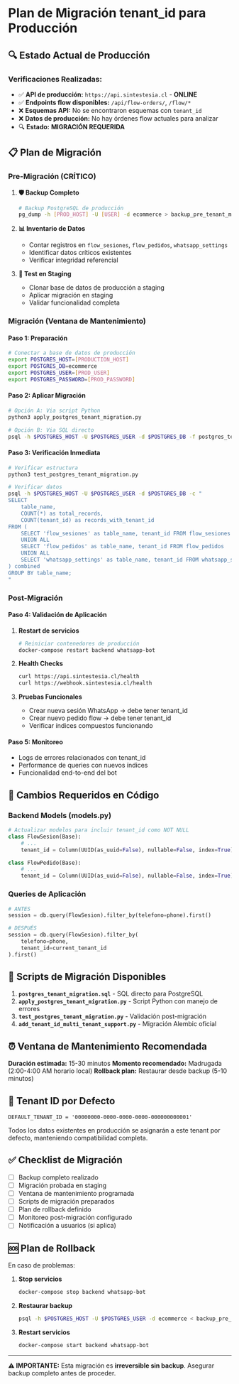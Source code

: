 # Plan de Migración tenant_id para Producción

## 🔍 Estado Actual de Producción

### Verificaciones Realizadas:
- ✅ **API de producción:** `https://api.sintestesia.cl` - **ONLINE**
- ✅ **Endpoints flow disponibles:** `/api/flow-orders/`, `/flow/*`
- ❌ **Esquemas API:** No se encontraron esquemas con `tenant_id`
- ❌ **Datos de producción:** No hay órdenes flow actuales para analizar
- 🔍 **Estado:** **MIGRACIÓN REQUERIDA**

## 📋 Plan de Migración

### Pre-Migración (CRÍTICO)
1. **🛡️ Backup Completo**
   ```bash
   # Backup PostgreSQL de producción
   pg_dump -h [PROD_HOST] -U [USER] -d ecommerce > backup_pre_tenant_migration_$(date +%Y%m%d_%H%M%S).sql
   ```

2. **📊 Inventario de Datos**
   - Contar registros en `flow_sesiones`, `flow_pedidos`, `whatsapp_settings`
   - Identificar datos críticos existentes
   - Verificar integridad referencial

3. **🧪 Test en Staging**
   - Clonar base de datos de producción a staging
   - Aplicar migración en staging
   - Validar funcionalidad completa

### Migración (Ventana de Mantenimiento)

#### Paso 1: Preparación
```bash
# Conectar a base de datos de producción
export POSTGRES_HOST=[PRODUCTION_HOST]
export POSTGRES_DB=ecommerce
export POSTGRES_USER=[PROD_USER]
export POSTGRES_PASSWORD=[PROD_PASSWORD]
```

#### Paso 2: Aplicar Migración
```bash
# Opción A: Via script Python
python3 apply_postgres_tenant_migration.py

# Opción B: Via SQL directo
psql -h $POSTGRES_HOST -U $POSTGRES_USER -d $POSTGRES_DB -f postgres_tenant_migration.sql
```

#### Paso 3: Verificación Inmediata
```bash
# Verificar estructura
python3 test_postgres_tenant_migration.py

# Verificar datos
psql -h $POSTGRES_HOST -U $POSTGRES_USER -d $POSTGRES_DB -c "
SELECT 
    table_name,
    COUNT(*) as total_records,
    COUNT(tenant_id) as records_with_tenant_id
FROM (
    SELECT 'flow_sesiones' as table_name, tenant_id FROM flow_sesiones
    UNION ALL
    SELECT 'flow_pedidos' as table_name, tenant_id FROM flow_pedidos
    UNION ALL
    SELECT 'whatsapp_settings' as table_name, tenant_id FROM whatsapp_settings
) combined
GROUP BY table_name;
"
```

### Post-Migración

#### Paso 4: Validación de Aplicación
1. **Restart de servicios**
   ```bash
   # Reiniciar contenedores de producción
   docker-compose restart backend whatsapp-bot
   ```

2. **Health Checks**
   ```bash
   curl https://api.sintestesia.cl/health
   curl https://webhook.sintestesia.cl/health
   ```

3. **Pruebas Funcionales**
   - Crear nueva sesión WhatsApp → debe tener tenant_id
   - Crear nuevo pedido flow → debe tener tenant_id
   - Verificar índices compuestos funcionando

#### Paso 5: Monitoreo
- Logs de errores relacionados con tenant_id
- Performance de queries con nuevos índices
- Funcionalidad end-to-end del bot

## 🚨 Cambios Requeridos en Código

### Backend Models (models.py)
```python
# Actualizar modelos para incluir tenant_id como NOT NULL
class FlowSesion(Base):
    # ...
    tenant_id = Column(UUID(as_uuid=False), nullable=False, index=True)

class FlowPedido(Base):
    # ...
    tenant_id = Column(UUID(as_uuid=False), nullable=False, index=True)
```

### Queries de Aplicación
```python
# ANTES
session = db.query(FlowSesion).filter_by(telefono=phone).first()

# DESPUÉS  
session = db.query(FlowSesion).filter_by(
    telefono=phone, 
    tenant_id=current_tenant_id
).first()
```

## 💾 Scripts de Migración Disponibles

1. **`postgres_tenant_migration.sql`** - SQL directo para PostgreSQL
2. **`apply_postgres_tenant_migration.py`** - Script Python con manejo de errores
3. **`test_postgres_tenant_migration.py`** - Validación post-migración
4. **`add_tenant_id_multi_tenant_support.py`** - Migración Alembic oficial

## ⏰ Ventana de Mantenimiento Recomendada

**Duración estimada:** 15-30 minutos
**Momento recomendado:** Madrugada (2:00-4:00 AM horario local)
**Rollback plan:** Restaurar desde backup (5-10 minutos)

## 🔧 Tenant ID por Defecto

```
DEFAULT_TENANT_ID = '00000000-0000-0000-0000-000000000001'
```

Todos los datos existentes en producción se asignarán a este tenant por defecto, manteniendo compatibilidad completa.

## ✅ Checklist de Migración

- [ ] Backup completo realizado
- [ ] Migración probada en staging
- [ ] Ventana de mantenimiento programada
- [ ] Scripts de migración preparados
- [ ] Plan de rollback definido
- [ ] Monitoreo post-migración configurado
- [ ] Notificación a usuarios (si aplica)

## 🆘 Plan de Rollback

En caso de problemas:

1. **Stop servicios**
   ```bash
   docker-compose stop backend whatsapp-bot
   ```

2. **Restaurar backup**
   ```bash
   psql -h $POSTGRES_HOST -U $POSTGRES_USER -d ecommerce < backup_pre_tenant_migration_*.sql
   ```

3. **Restart servicios**
   ```bash
   docker-compose start backend whatsapp-bot
   ```

---

**⚠️ IMPORTANTE:** Esta migración es **irreversible sin backup**. Asegurar backup completo antes de proceder.